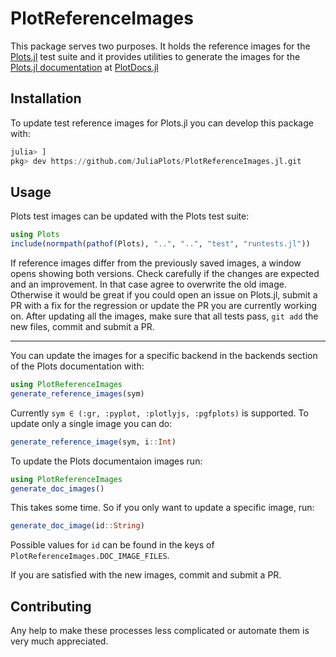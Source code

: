 # PlotReferenceImages

This package serves two purposes.
It holds the reference images for the [Plots.jl](https://github.com/JuliaPlots/Plots.jl) test suite and it provides utilities to generate the images for the [Plots.jl documentation](http://docs.juliaplots.org/latest/) at [PlotDocs.jl](https://github.com/JuliaPlots/PlotDocs.jl)

## Installation

To update test reference images for Plots.jl you can develop this package with:

```julia
julia> ]
pkg> dev https://github.com/JuliaPlots/PlotReferenceImages.jl.git
```

## Usage

Plots test images can be updated with the Plots test suite:

```julia
using Plots
include(normpath(pathof(Plots), "..", "..", "test", "runtests.jl"))
```
If reference images differ from the previously saved images, a window opens showing both versions.
Check carefully if the changes are expected and an improvement.
In that case agree to overwrite the old image.
Otherwise it would be great if you could open an issue on Plots.jl, submit a PR with a fix for the regression or update the PR you are currently working on.
After updating all the images, make sure that all tests pass, `git add` the new files, commit and submit a PR.

---

You can update the images for a specific backend in the backends section of the Plots documentation with:

```julia
using PlotReferenceImages
generate_reference_images(sym)
```

Currently `sym ∈ (:gr, :pyplot, :plotlyjs, :pgfplots)` is supported.
To update only a single image you can do:

```julia
generate_reference_image(sym, i::Int)
```

To update the Plots documentaion images run:

```julia
using PlotReferenceImages
generate_doc_images()
```

This takes some time. So if you only want to update a specific image, run:

```julia
generate_doc_image(id::String)
```
Possible values for `id` can be found in the keys of `PlotReferenceImages.DOC_IMAGE_FILES`.

If you are satisfied with the new images, commit and submit a PR.

## Contributing

Any help to make these processes less complicated or automate them is very much appreciated.
